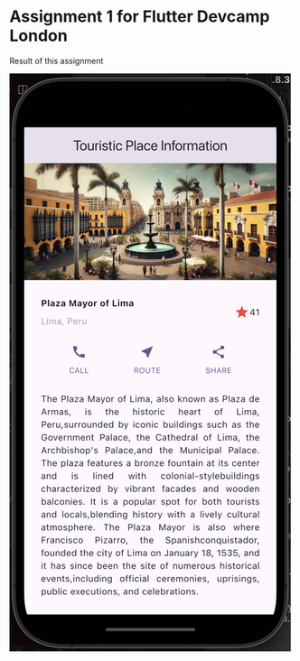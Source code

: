 # Assignment 1 for Flutter Devcamp London

Result of this assignment

![The screenshot of the assignment 1](/assets/images/screenshot_assignment1.png "Assignment 1")
